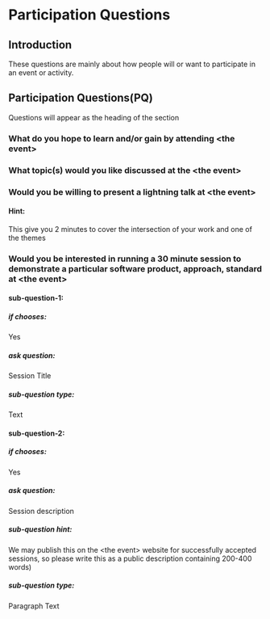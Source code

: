 # Participation Questions

## Introduction
These questions are mainly about how people will or want to participate in an event or activity.

## Participation Questions(PQ)
Questions will appear as the heading of the section


### What do you hope to learn and/or gain by attending \<the event\>

### What topic(s) would you like discussed at the \<the event\>

### Would you be willing to present a lightning talk at \<the event\>

#### Hint:
This give you 2 minutes to cover the intersection of your work and one of the themes

### Would you be interested in running a 30 minute session to demonstrate a particular software product, approach, standard at \<the event\>

#### sub-question-1:

##### if chooses:
Yes

##### ask question:
Session Title

##### sub-question type:
Text

#### sub-question-2:

##### if chooses:
Yes

##### ask question:
Session description

##### sub-question hint:
We may publish this on the \<the event\> website for successfully accepted sessions, so please write this as a public description containing 200-400 words)

##### sub-question type:
Paragraph Text

